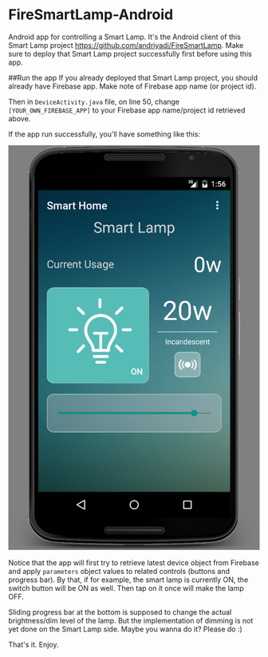 # FireSmartLamp-Android
Android app for controlling a Smart Lamp. It's the Android client of this Smart Lamp project https://github.com/andriyadi/FireSmartLamp.
Make sure to deploy that Smart Lamp project successfully first before using this app.

##Run the app
If you already deployed that Smart Lamp project, you should already have Firebase app. Make note of Firebase app name (or project id).

Then in `DeviceActivity.java` file, on line 50, change `[YOUR_OWN_FIREBASE_APP]` to your Firebase app name/project id retrieved above.

If the app run successfully, you'll have something like this:

![Screen](https://github.com/andriyadi/FireSmartLamp-Android/blob/master/ScreenCap.png)

Notice that the app will first try to retrieve latest device object from Firebase and apply `parameters` object values to related controls (buttons and progress bar).
By that, if for example, the smart lamp is currently ON, the switch button will be ON as well. Then tap on it once will make the lamp OFF.

Sliding progress bar at the bottom is supposed to change the actual brightness/dim level of the lamp. But the implementation of dimming is not yet done on the Smart Lamp side. Maybe you wanna do it? Please do :)

That's it. Enjoy.


